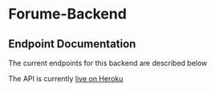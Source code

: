 # Forume-Backend

## Endpoint Documentation 

The current endpoints for this backend are described below

The API is currently [live on Heroku]()

